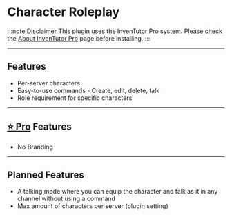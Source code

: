 # Character Roleplay

:::note Disclaimer
This plugin uses the InvenTutor Pro system. Please check the [About InvenTutor Pro](/docs/about-inventutor-pro.md) page before installing.
:::

***

## Features

* Per-server characters
* Easy-to-use commands - Create, edit, delete, talk
* Role requirement for specific characters

***

## [⭐ Pro](/docs/about-inventutor-pro.md) Features

* No Branding

***

## Planned Features

* A talking mode where you can equip the character and talk as it in any channel without using a command
* Max amount of characters per server (plugin setting)

